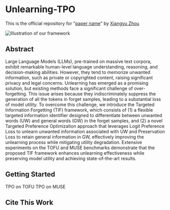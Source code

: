 # Unlearning-TPO
This is the official repository for "[paper name](link)" by [Xiangyu Zhou](www.linkedin.com/in/xiangyu-zhou-71086321a)

![Illustration of our framework](Illustration.png)

## Abstract
Large Language Models (LLMs), pre-trained on massive text corpora, exhibit remarkable human-level language understanding, reasoning, and decision-making abilities. However, they tend to memorize unwanted information, such as private or copyrighted content, raising significant privacy and legal concerns. Unlearning has emerged as a promising solution, but existing methods face a significant challenge of over-forgetting. This issue arises because they indiscriminately suppress the generation of all the tokens in forget samples, leading to a substantial loss of model utility. To overcome this challenge, we introduce the Targeted Information Forgetting (TIF) framework, which consists of (1) a flexible targeted information identifier designed to differentiate between unwanted words (UW) and general words (GW) in the forget samples, and (2) a novel Targeted Preference Optimization approach that leverages Logit Preference Loss to unlearn unwanted information associated with UW and Preservation Loss to retain general information in GW, effectively improving the unlearning process while mitigating utility degradation. Extensive experiments on the TOFU and MUSE benchmarks demonstrate that the proposed TIF framework enhances unlearning effectiveness while preserving model utility and achieving state-of-the-art results.

## Getting Started
TPO on TOFU
TPO on MUSE

## Cite This Work
```bash



